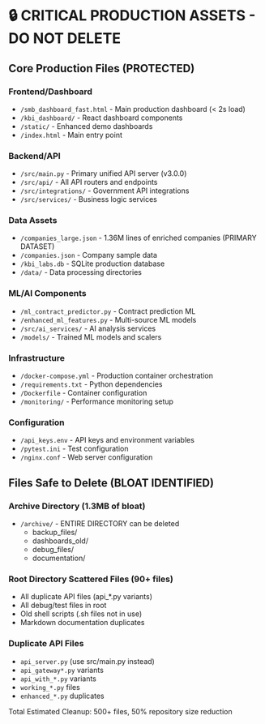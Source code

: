 # 🔒 CRITICAL PRODUCTION ASSETS - DO NOT DELETE

## Core Production Files (PROTECTED)
### Frontend/Dashboard
- `/smb_dashboard_fast.html` - Main production dashboard (< 2s load)
- `/kbi_dashboard/` - React dashboard components
- `/static/` - Enhanced demo dashboards
- `/index.html` - Main entry point

### Backend/API
- `/src/main.py` - Primary unified API server (v3.0.0)
- `/src/api/` - All API routers and endpoints
- `/src/integrations/` - Government API integrations
- `/src/services/` - Business logic services

### Data Assets
- `/companies_large.json` - 1.36M lines of enriched companies (PRIMARY DATASET)
- `/companies.json` - Company sample data
- `/kbi_labs.db` - SQLite production database
- `/data/` - Data processing directories

### ML/AI Components
- `/ml_contract_predictor.py` - Contract prediction ML
- `/enhanced_ml_features.py` - Multi-source ML models
- `/src/ai_services/` - AI analysis services
- `/models/` - Trained ML models and scalers

### Infrastructure
- `/docker-compose.yml` - Production container orchestration
- `/requirements.txt` - Python dependencies
- `/Dockerfile` - Container configuration
- `/monitoring/` - Performance monitoring setup

### Configuration
- `/api_keys.env` - API keys and environment variables
- `/pytest.ini` - Test configuration
- `/nginx.conf` - Web server configuration

## Files Safe to Delete (BLOAT IDENTIFIED)
### Archive Directory (1.3MB of bloat)
- `/archive/` - ENTIRE DIRECTORY can be deleted
  - backup_files/
  - dashboards_old/
  - debug_files/
  - documentation/

### Root Directory Scattered Files (90+ files)
- All duplicate API files (api_*.py variants)
- All debug/test files in root
- Old shell scripts (.sh files not in use)
- Markdown documentation duplicates

### Duplicate API Files
- `api_server.py` (use src/main.py instead)
- `api_gateway*.py` variants
- `api_with_*.py` variants
- `working_*.py` files
- `enhanced_*.py` duplicates

Total Estimated Cleanup: 500+ files, 50% repository size reduction